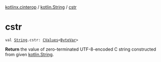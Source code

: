 [kotlinx.cinterop](../index.md) / [kotlin.String](index.md) / [cstr](./cstr.md)

# cstr

`val `[`String`](https://kotlinlang.org/api/latest/jvm/stdlib/kotlin/-string/index.html)`.cstr: `[`CValues`](../-c-values/index.md)`<`[`ByteVar`](../-byte-var.md)`>`

**Return**
the value of zero-terminated UTF-8-encoded C string constructed from given [kotlin.String](https://kotlinlang.org/api/latest/jvm/stdlib/kotlin/-string/index.html).

